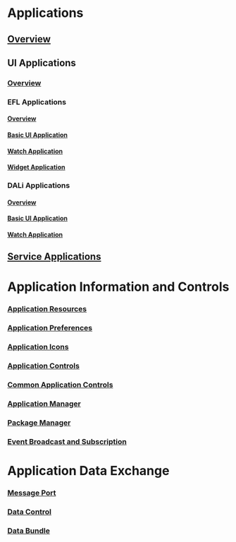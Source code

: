 # Applications
## [Overview](app-management/applications.md)
## UI Applications
### [Overview](app-management/ui-app.md)
### EFL Applications
#### [Overview](app-management/efl-app.md)
#### [Basic UI Application](app-management/efl-ui-app.md)
#### [Watch Application](app-management/watch-app.md)
#### [Widget Application](app-management/widget-app.md)
### DALi Applications
#### [Overview](app-management/dali-app.md)
#### [Basic UI Application](app-management/dali-basic-app.md)
#### [Watch Application](app-management/dali-watch-app.md)
## [Service Applications](app-management/service-app.md)

# Application Information and Controls
### [Application Resources](app-management/app-resources.md)
### [Application Preferences](app-management/app-preferences.md)
### [Application Icons](app-management/app-icons.md)
### [Application Controls](app-management/app-controls.md)
### [Common Application Controls](app-management/common-appcontrol.md)
### [Application Manager](app-management/app-manager.md)
### [Package Manager](app-management/package-manager.md)
### [Event Broadcast and Subscription](app-management/event.md)

# Application Data Exchange
### [Message Port](app-management/message-port.md)
### [Data Control](app-management/data-control.md)
### [Data Bundle](app-management/data-bundles.md)

